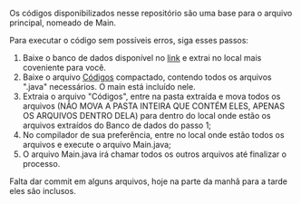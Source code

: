 Os códigos disponibilizados nesse repositório são uma base para o arquivo principal, nomeado de Main.

Para executar o código sem possíveis erros, siga esses passos:

1. Baixe o banco de dados disponível no [link](https://www.kaggle.com/datasets/datasnaek/youtube-new/download?datasetVersionNumber=115) e extrai no local mais coveniente para você.
2. Baixe o arquivo [Códigos](LEDA_Youtube_Project/Arquivos/Códigos.rar) compactado, contendo todos os arquivos ".java" necessários. O main está incluído nele.
3. Extraia o arquivo "Códigos", entre na pasta extraída e mova todos os arquivos (NÃO MOVA A PASTA INTEIRA QUE CONTÉM ELES, APENAS OS ARQUIVOS DENTRO DELA) 
para dentro do local onde estão os arquivos extraídos do Banco de dados do passo 1;
4. No compilador de sua preferência, entre no local onde estão todos os arquivos e execute o arquivo Main.java;
5. O arquivo Main.java irá chamar todos os outros arquivos até finalizar o processo.


Falta dar commit em alguns arquivos, hoje na parte da manhã para a tarde eles são inclusos.
